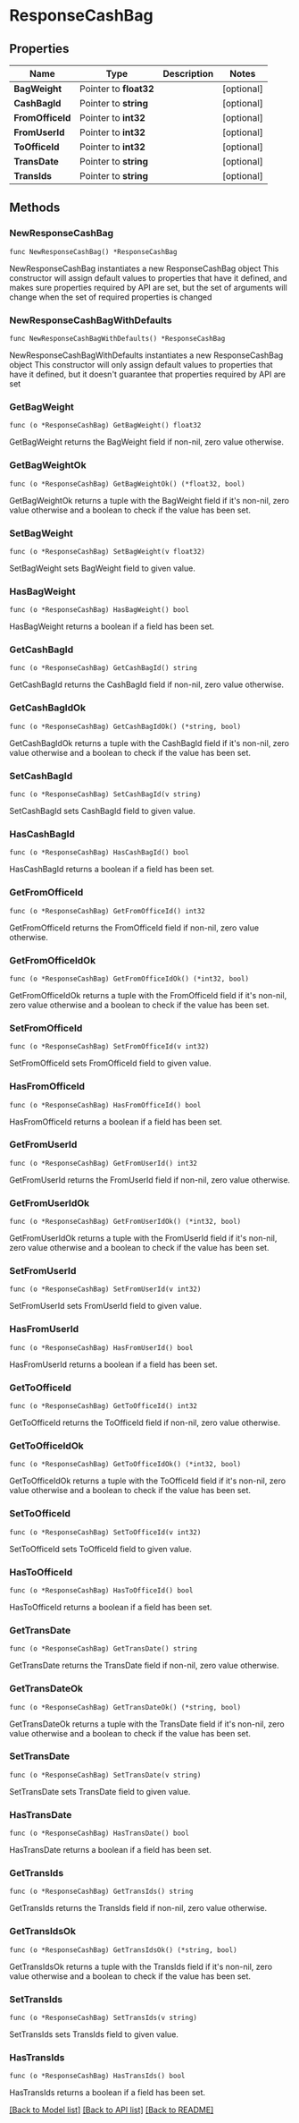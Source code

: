 # ResponseCashBag

## Properties

Name | Type | Description | Notes
------------ | ------------- | ------------- | -------------
**BagWeight** | Pointer to **float32** |  | [optional] 
**CashBagId** | Pointer to **string** |  | [optional] 
**FromOfficeId** | Pointer to **int32** |  | [optional] 
**FromUserId** | Pointer to **int32** |  | [optional] 
**ToOfficeId** | Pointer to **int32** |  | [optional] 
**TransDate** | Pointer to **string** |  | [optional] 
**TransIds** | Pointer to **string** |  | [optional] 

## Methods

### NewResponseCashBag

`func NewResponseCashBag() *ResponseCashBag`

NewResponseCashBag instantiates a new ResponseCashBag object
This constructor will assign default values to properties that have it defined,
and makes sure properties required by API are set, but the set of arguments
will change when the set of required properties is changed

### NewResponseCashBagWithDefaults

`func NewResponseCashBagWithDefaults() *ResponseCashBag`

NewResponseCashBagWithDefaults instantiates a new ResponseCashBag object
This constructor will only assign default values to properties that have it defined,
but it doesn't guarantee that properties required by API are set

### GetBagWeight

`func (o *ResponseCashBag) GetBagWeight() float32`

GetBagWeight returns the BagWeight field if non-nil, zero value otherwise.

### GetBagWeightOk

`func (o *ResponseCashBag) GetBagWeightOk() (*float32, bool)`

GetBagWeightOk returns a tuple with the BagWeight field if it's non-nil, zero value otherwise
and a boolean to check if the value has been set.

### SetBagWeight

`func (o *ResponseCashBag) SetBagWeight(v float32)`

SetBagWeight sets BagWeight field to given value.

### HasBagWeight

`func (o *ResponseCashBag) HasBagWeight() bool`

HasBagWeight returns a boolean if a field has been set.

### GetCashBagId

`func (o *ResponseCashBag) GetCashBagId() string`

GetCashBagId returns the CashBagId field if non-nil, zero value otherwise.

### GetCashBagIdOk

`func (o *ResponseCashBag) GetCashBagIdOk() (*string, bool)`

GetCashBagIdOk returns a tuple with the CashBagId field if it's non-nil, zero value otherwise
and a boolean to check if the value has been set.

### SetCashBagId

`func (o *ResponseCashBag) SetCashBagId(v string)`

SetCashBagId sets CashBagId field to given value.

### HasCashBagId

`func (o *ResponseCashBag) HasCashBagId() bool`

HasCashBagId returns a boolean if a field has been set.

### GetFromOfficeId

`func (o *ResponseCashBag) GetFromOfficeId() int32`

GetFromOfficeId returns the FromOfficeId field if non-nil, zero value otherwise.

### GetFromOfficeIdOk

`func (o *ResponseCashBag) GetFromOfficeIdOk() (*int32, bool)`

GetFromOfficeIdOk returns a tuple with the FromOfficeId field if it's non-nil, zero value otherwise
and a boolean to check if the value has been set.

### SetFromOfficeId

`func (o *ResponseCashBag) SetFromOfficeId(v int32)`

SetFromOfficeId sets FromOfficeId field to given value.

### HasFromOfficeId

`func (o *ResponseCashBag) HasFromOfficeId() bool`

HasFromOfficeId returns a boolean if a field has been set.

### GetFromUserId

`func (o *ResponseCashBag) GetFromUserId() int32`

GetFromUserId returns the FromUserId field if non-nil, zero value otherwise.

### GetFromUserIdOk

`func (o *ResponseCashBag) GetFromUserIdOk() (*int32, bool)`

GetFromUserIdOk returns a tuple with the FromUserId field if it's non-nil, zero value otherwise
and a boolean to check if the value has been set.

### SetFromUserId

`func (o *ResponseCashBag) SetFromUserId(v int32)`

SetFromUserId sets FromUserId field to given value.

### HasFromUserId

`func (o *ResponseCashBag) HasFromUserId() bool`

HasFromUserId returns a boolean if a field has been set.

### GetToOfficeId

`func (o *ResponseCashBag) GetToOfficeId() int32`

GetToOfficeId returns the ToOfficeId field if non-nil, zero value otherwise.

### GetToOfficeIdOk

`func (o *ResponseCashBag) GetToOfficeIdOk() (*int32, bool)`

GetToOfficeIdOk returns a tuple with the ToOfficeId field if it's non-nil, zero value otherwise
and a boolean to check if the value has been set.

### SetToOfficeId

`func (o *ResponseCashBag) SetToOfficeId(v int32)`

SetToOfficeId sets ToOfficeId field to given value.

### HasToOfficeId

`func (o *ResponseCashBag) HasToOfficeId() bool`

HasToOfficeId returns a boolean if a field has been set.

### GetTransDate

`func (o *ResponseCashBag) GetTransDate() string`

GetTransDate returns the TransDate field if non-nil, zero value otherwise.

### GetTransDateOk

`func (o *ResponseCashBag) GetTransDateOk() (*string, bool)`

GetTransDateOk returns a tuple with the TransDate field if it's non-nil, zero value otherwise
and a boolean to check if the value has been set.

### SetTransDate

`func (o *ResponseCashBag) SetTransDate(v string)`

SetTransDate sets TransDate field to given value.

### HasTransDate

`func (o *ResponseCashBag) HasTransDate() bool`

HasTransDate returns a boolean if a field has been set.

### GetTransIds

`func (o *ResponseCashBag) GetTransIds() string`

GetTransIds returns the TransIds field if non-nil, zero value otherwise.

### GetTransIdsOk

`func (o *ResponseCashBag) GetTransIdsOk() (*string, bool)`

GetTransIdsOk returns a tuple with the TransIds field if it's non-nil, zero value otherwise
and a boolean to check if the value has been set.

### SetTransIds

`func (o *ResponseCashBag) SetTransIds(v string)`

SetTransIds sets TransIds field to given value.

### HasTransIds

`func (o *ResponseCashBag) HasTransIds() bool`

HasTransIds returns a boolean if a field has been set.


[[Back to Model list]](../README.md#documentation-for-models) [[Back to API list]](../README.md#documentation-for-api-endpoints) [[Back to README]](../README.md)


